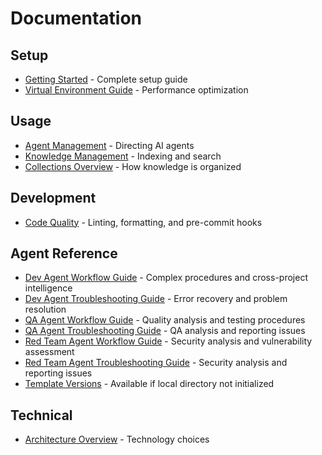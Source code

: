 # Documentation

## Setup
- [Getting Started](setup/getting-started.md) - Complete setup guide
- [Virtual Environment Guide](setup/virtual-environment-guide.md) - Performance optimization

## Usage
- [Agent Management](agent-management/directing-agents.md) - Directing AI agents
- [Knowledge Management](knowledge-management/indexing-and-reindexing.md) - Indexing and search
- [Collections Overview](knowledge-management/collections-overview.md) - How knowledge is organized

## Development
- [Code Quality](development/code-quality.md) - Linting, formatting, and pre-commit hooks

## Agent Reference
- [Dev Agent Workflow Guide](../local/dev_agent_workflow_guide.md) - Complex procedures and cross-project intelligence
- [Dev Agent Troubleshooting Guide](../local/dev_agent_troubleshooting.md) - Error recovery and problem resolution
- [QA Agent Workflow Guide](../local/qa_agent_workflow_guide.md) - Quality analysis and testing procedures
- [QA Agent Troubleshooting Guide](../local/qa_agent_troubleshooting.md) - QA analysis and reporting issues
- [Red Team Agent Workflow Guide](../local/red_team_agent_workflow_guide.md) - Security analysis and vulnerability assessment
- [Red Team Agent Troubleshooting Guide](../local/red_team_agent_troubleshooting.md) - Security analysis and reporting issues
- [Template Versions](../templates/) - Available if local directory not initialized

## Technical
- [Architecture Overview](integration/rag-mcp-setup-guide.md) - Technology choices
